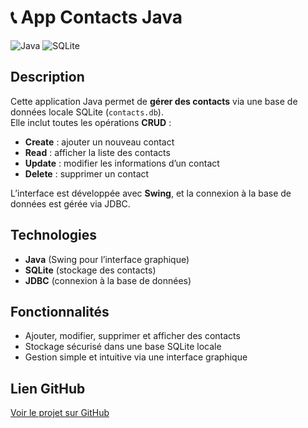 # 📞 App Contacts Java

![Java](https://img.shields.io/badge/Java-007396?style=for-the-badge&logo=java&logoColor=white)
![SQLite](https://img.shields.io/badge/SQLite-07405E?style=for-the-badge&logo=sqlite&logoColor=white)

## Description
Cette application Java permet de **gérer des contacts** via une base de données locale SQLite (`contacts.db`).  
Elle inclut toutes les opérations **CRUD** :  

- **Create** : ajouter un nouveau contact  
- **Read** : afficher la liste des contacts  
- **Update** : modifier les informations d’un contact  
- **Delete** : supprimer un contact  

L’interface est développée avec **Swing**, et la connexion à la base de données est gérée via JDBC.

## Technologies
- **Java** (Swing pour l’interface graphique)  
- **SQLite** (stockage des contacts)  
- **JDBC** (connexion à la base de données)

## Fonctionnalités
- Ajouter, modifier, supprimer et afficher des contacts  
- Stockage sécurisé dans une base SQLite locale  
- Gestion simple et intuitive via une interface graphique  

## Lien GitHub
[Voir le projet sur GitHub](https://github.com/HadirDridi/AppContacts)
